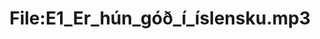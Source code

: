 ---
title: File:E1_Er_hún_góð_í_íslensku.mp3
recording of: Er hún góð í íslensku?
reading speed: slow
speaker: E
license: CC0
---